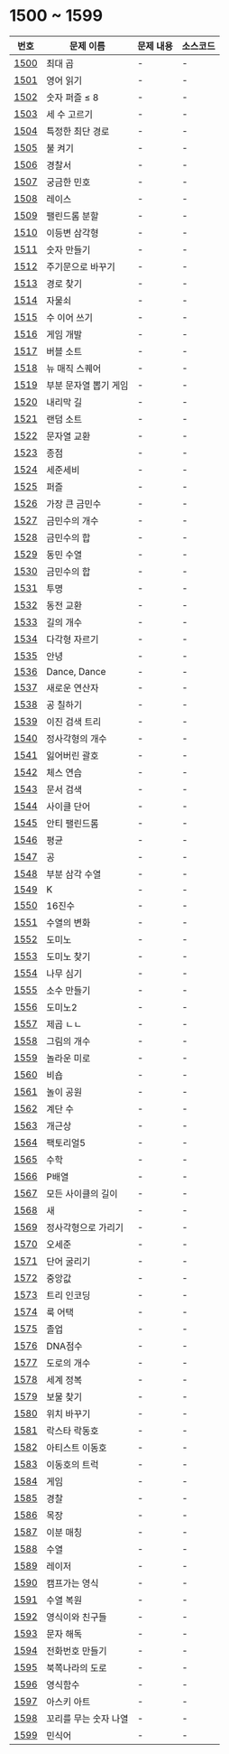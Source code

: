 # 1500 ~ 1599

번호 | 문제 이름 | 문제 내용 | 소스코드
--- | --- | --- | ---
[1500](https://www.acmicpc.net/problem/1500) | 최대 곱 | - | -
[1501](https://www.acmicpc.net/problem/1501) | 영어 읽기 | - | -
[1502](https://www.acmicpc.net/problem/1502) | 숫자 퍼즐 ≤ 8 | - | -
[1503](https://www.acmicpc.net/problem/1503) | 세 수 고르기 | - | -
[1504](https://www.acmicpc.net/problem/1504) | 특정한 최단 경로 | - | -
[1505](https://www.acmicpc.net/problem/1505) | 불 켜기 | - | -
[1506](https://www.acmicpc.net/problem/1506) | 경찰서 | - | -
[1507](https://www.acmicpc.net/problem/1507) | 궁금한 민호 | - | -
[1508](https://www.acmicpc.net/problem/1508) | 레이스 | - | -
[1509](https://www.acmicpc.net/problem/1509) | 팰린드롬 분할 | - | -
[1510](https://www.acmicpc.net/problem/1510) | 이등변 삼각형 | - | -
[1511](https://www.acmicpc.net/problem/1511) | 숫자 만들기 | - | -
[1512](https://www.acmicpc.net/problem/1512) | 주기문으로 바꾸기 | - | -
[1513](https://www.acmicpc.net/problem/1513) | 경로 찾기 | - | -
[1514](https://www.acmicpc.net/problem/1514) | 자물쇠 | - | -
[1515](https://www.acmicpc.net/problem/1515) | 수 이어 쓰기 | - | -
[1516](https://www.acmicpc.net/problem/1516) | 게임 개발 | - | -
[1517](https://www.acmicpc.net/problem/1517) | 버블 소트 | - | -
[1518](https://www.acmicpc.net/problem/1518) | 뉴 매직 스퀘어 | - | -
[1519](https://www.acmicpc.net/problem/1519) | 부분 문자열 뽑기 게임 | - | -
[1520](https://www.acmicpc.net/problem/1520) | 내리막 길 | - | -
[1521](https://www.acmicpc.net/problem/1521) | 랜덤 소트 | - | -
[1522](https://www.acmicpc.net/problem/1522) | 문자열 교환 | - | -
[1523](https://www.acmicpc.net/problem/1523) | 종점 | - | -
[1524](https://www.acmicpc.net/problem/1524) | 세준세비 | - | -
[1525](https://www.acmicpc.net/problem/1525) | 퍼즐 | - | -
[1526](https://www.acmicpc.net/problem/1526) | 가장 큰 금민수 | - | -
[1527](https://www.acmicpc.net/problem/1527) | 금민수의 개수 | - | -
[1528](https://www.acmicpc.net/problem/1528) | 금민수의 합 | - | -
[1529](https://www.acmicpc.net/problem/1529) | 동민 수열 | - | -
[1530](https://www.acmicpc.net/problem/1530) | 금민수의 합 | - | -
[1531](https://www.acmicpc.net/problem/1531) | 투명 | - | -
[1532](https://www.acmicpc.net/problem/1532) | 동전 교환 | - | -
[1533](https://www.acmicpc.net/problem/1533) | 길의 개수 | - | -
[1534](https://www.acmicpc.net/problem/1534) | 다각형 자르기 | - | -
[1535](https://www.acmicpc.net/problem/1535) | 안녕 | - | -
[1536](https://www.acmicpc.net/problem/1536) | Dance, Dance | - | -
[1537](https://www.acmicpc.net/problem/1537) | 새로운 연산자 | - | -
[1538](https://www.acmicpc.net/problem/1538) | 공 칠하기 | - | -
[1539](https://www.acmicpc.net/problem/1539) | 이진 검색 트리 | - | -
[1540](https://www.acmicpc.net/problem/1540) | 정사각형의 개수 | - | -
[1541](https://www.acmicpc.net/problem/1541) | 잃어버린 괄호 | - | -
[1542](https://www.acmicpc.net/problem/1542) | 체스 연습 | - | -
[1543](https://www.acmicpc.net/problem/1543) | 문서 검색 | - | -
[1544](https://www.acmicpc.net/problem/1544) | 사이클 단어 | - | -
[1545](https://www.acmicpc.net/problem/1545) | 안티 팰린드롬 | - | -
[1546](https://www.acmicpc.net/problem/1546) | 평균 | - | -
[1547](https://www.acmicpc.net/problem/1547) | 공 | - | -
[1548](https://www.acmicpc.net/problem/1548) | 부분 삼각 수열 | - | -
[1549](https://www.acmicpc.net/problem/1549) | K | - | -
[1550](https://www.acmicpc.net/problem/1550) | 16진수 | - | -
[1551](https://www.acmicpc.net/problem/1551) | 수열의 변화 | - | -
[1552](https://www.acmicpc.net/problem/1552) | 도미노 | - | -
[1553](https://www.acmicpc.net/problem/1553) | 도미노 찾기 | - | -
[1554](https://www.acmicpc.net/problem/1554) | 나무 심기 | - | -
[1555](https://www.acmicpc.net/problem/1555) | 소수 만들기 | - | -
[1556](https://www.acmicpc.net/problem/1556) | 도미노2 | - | -
[1557](https://www.acmicpc.net/problem/1557) | 제곱 ㄴㄴ | - | -
[1558](https://www.acmicpc.net/problem/1558) | 그림의 개수 | - | -
[1559](https://www.acmicpc.net/problem/1559) | 놀라운 미로 | - | -
[1560](https://www.acmicpc.net/problem/1560) | 비숍 | - | -
[1561](https://www.acmicpc.net/problem/1561) | 놀이 공원 | - | -
[1562](https://www.acmicpc.net/problem/1562) | 계단 수 | - | -
[1563](https://www.acmicpc.net/problem/1563) | 개근상 | - | -
[1564](https://www.acmicpc.net/problem/1564) | 팩토리얼5 | - | -
[1565](https://www.acmicpc.net/problem/1565) | 수학 | - | -
[1566](https://www.acmicpc.net/problem/1566) | P배열 | - | -
[1567](https://www.acmicpc.net/problem/1567) | 모든 사이클의 길이 | - | -
[1568](https://www.acmicpc.net/problem/1568) | 새 | - | -
[1569](https://www.acmicpc.net/problem/1569) | 정사각형으로 가리기 | - | -
[1570](https://www.acmicpc.net/problem/1570) | 오세준 | - | -
[1571](https://www.acmicpc.net/problem/1571) | 단어 굴리기 | - | -
[1572](https://www.acmicpc.net/problem/1572) | 중앙값 | - | -
[1573](https://www.acmicpc.net/problem/1573) | 트리 인코딩 | - | -
[1574](https://www.acmicpc.net/problem/1574) | 룩 어택 | - | -
[1575](https://www.acmicpc.net/problem/1575) | 졸업 | - | -
[1576](https://www.acmicpc.net/problem/1576) | DNA점수 | - | -
[1577](https://www.acmicpc.net/problem/1577) | 도로의 개수 | - | -
[1578](https://www.acmicpc.net/problem/1578) | 세계 정복 | - | -
[1579](https://www.acmicpc.net/problem/1579) | 보물 찾기 | - | -
[1580](https://www.acmicpc.net/problem/1580) | 위치 바꾸기 | - | -
[1581](https://www.acmicpc.net/problem/1581) | 락스타 락동호 | - | -
[1582](https://www.acmicpc.net/problem/1582) | 아티스트 이동호 | - | -
[1583](https://www.acmicpc.net/problem/1583) | 이동호의 트럭 | - | -
[1584](https://www.acmicpc.net/problem/1584) | 게임 | - | -
[1585](https://www.acmicpc.net/problem/1585) | 경찰 | - | -
[1586](https://www.acmicpc.net/problem/1586) | 목장 | - | -
[1587](https://www.acmicpc.net/problem/1587) | 이분 매칭 | - | -
[1588](https://www.acmicpc.net/problem/1588) | 수열 | - | -
[1589](https://www.acmicpc.net/problem/1589) | 레이저 | - | -
[1590](https://www.acmicpc.net/problem/1590) | 캠프가는 영식 | - | -
[1591](https://www.acmicpc.net/problem/1591) | 수열 복원 | - | -
[1592](https://www.acmicpc.net/problem/1592) | 영식이와 친구들 | - | -
[1593](https://www.acmicpc.net/problem/1593) | 문자 해독 | - | -
[1594](https://www.acmicpc.net/problem/1594) | 전화번호 만들기 | - | -
[1595](https://www.acmicpc.net/problem/1595) | 북쪽나라의 도로 | - | -
[1596](https://www.acmicpc.net/problem/1596) | 영식함수 | - | -
[1597](https://www.acmicpc.net/problem/1597) | 아스키 아트 | - | -
[1598](https://www.acmicpc.net/problem/1598) | 꼬리를 무는 숫자 나열 | - | -
[1599](https://www.acmicpc.net/problem/1599) | 민식어 | - | -
